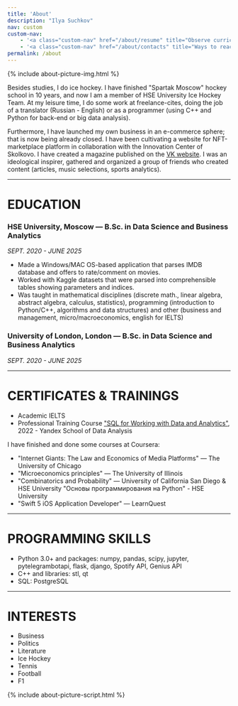 ```yaml
---
title: 'About'
description: "Ilya Suchkov"
nav: custom
custom-nav:
    - '<a class="custom-nav" href="/about/resume" title="Observe curriculum vitae of Ilya">Resume</a>&nbsp;|&nbsp;'
    - '<a class="custom-nav" href="/about/contacts" title="Ways to reach Ilya">Contacts</a>'
permalink: /about
---
```



{% include about-picture-img.html %}

Besides studies, I do ice hockey. I have finished "Spartak Moscow" hockey school in 10 years, and now I am a member of HSE University Ice Hockey Team.
At my leisure time, I do some work at freelance-cites, doing the job of a translator (Russian - English) or as a programmer (using C++ and Python for back-end or big data analysis).

Furthermore, I have launched my own business in an e-commerce sphere; that is now being already closed. I have been cultivating a website for NFT-marketplace platform in collaboration with the Innovation Center of Skolkovo. I have created a magazine published on the [VK website](https://vk.com/thewhatyellow). I was an ideological inspirer, gathered and organized a group of friends who created content (articles, music selections, sports analytics).

---

# EDUCATION
### HSE University, Moscow — B.Sc. in Data Science and Business Analytics
*SEPT. 2020 - JUNE 2025*
- Made a Windows/MAC OS-based application that parses IMDB database and offers to rate/comment on movies.
- Worked with Kaggle datasets that were parsed into comprehensible tables showing parameters and indices.
- Was taught in mathematical disciplines (discrete math., linear algebra, abstract algebra, calculus, statistics), programming (introduction to Python/C++, algorithms and data structures) and other (business and management, micro/macroeconomics, english for IELTS)

### University of London, London — B.Sc. in Data Science and Business Analytics
*SEPT. 2020 - JUNE 2025*

---

# CERTIFICATES & TRAININGS
- Academic IELTS
- Professional Training Course ["SQL for Working with Data and Analytics"](https://github.com/suchkow/suchkow.github.io/blob/main/docs/assets/2191271149588794425ilya_suchkov_20222sql00034.pdf), 2022 - Yandex School of Data Analysis

I have finished and done some courses at Coursera:
- "Internet Giants: The Law and Economics of Media Platforms" — The University of Chicago
- "Microeconomics principles" — The University of Illinois
- "Combinatorics and Probability" — University of California San Diego & HSE University "Основы программирования на Python" - HSE University
- "Swift 5 iOS Application Developer" — LearnQuest
---

# PROGRAMMING SKILLS
- Python 3.0+ and packages: numpy, pandas, scipy, jupyter, pytelegrambotapi, flask, django, Spotify API, Genius API
- C++ and libraries: stl, qt
- SQL: PostgreSQL

---

# INTERESTS
- Business
- Politics
- Literature
- Ice Hockey
- Tennis
- Football
- F1

{% include about-picture-script.html %}